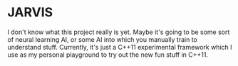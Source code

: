 # JARVIS

I don't know what this project really is yet. Maybe it's going to be some sort of neural learning AI, or some AI into which you manually train to understand stuff. Currently, it's just a C++11 experimental framework which I use as my personal playground to try out the new fun stuff in C++11.
